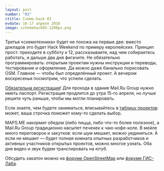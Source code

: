 ```yaml
---
layout: post
number: "03"
ctitle: Схемо.hack 03
evdate: 16-17 апреля 2016
image: schemohack03-1280px.png
---
```

Третья «схемотехника» будет не похожа на первые две: вместо докладов это будет Hack Weekend по примеру европейских. Принцип прост: приходите в субботу к 12, рассказываете, над чем собираетесь работать, и дальше два дня фигачите. Не обязательно программировать: открытым проектам нужны инструкции и переводы, тестирование и оформление. Да можно даже банально порисовать OSM. Главное — чтобы был определённый проект. А вечером воскресенья посмотрим, что успели сделать.

[Обязательна регистрация](https://corp.mail.ru/ru/press/events/191/)! Для прохода в здание Mail.Ru Group нужно иметь паспорт. Регистрация продлится до утра 15-го апреля, но лучше решите чуть раньше, чтобы мы могли планировать.

Если знаете, чем будете заниматься, вписывайтесь в [таблицу проектов](http://wiki.openstreetmap.org/wiki/RU:%D0%A1%D1%85%D0%B5%D0%BC%D0%BE.hack_03): может, ваша строчка поможет кому-то сделать выбор.

MAPS.ME накормит обедом (либо пицца, либо что-то более полезное), а Mail.Ru Group традиционно насыпет печенек к чаю-кофе-коле. В мейле много переговорок и закутков: если шум мешает, можно уединиться. А если не мешает — будет полная комната опытных разработчиков и активных участников открытых проектов, можно многое узнать. Оба дня видео и звук будем транслировать на ютуб.

Обсудить хакатон можно на [форуме OpenStreetMap](http://forum.openstreetmap.org/viewtopic.php?id=54138) или [форуме ГИС-Лаба](http://gis-lab.info/forum/viewtopic.php?f=12&t=20798).

